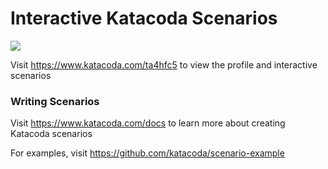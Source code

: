 # Interactive Katacoda Scenarios

[![](http://shields.katacoda.com/katacoda/ta4hfc5/count.svg)](https://www.katacoda.com/ta4hfc5 "Get your profile on Katacoda.com")

Visit https://www.katacoda.com/ta4hfc5 to view the profile and interactive scenarios

### Writing Scenarios
Visit https://www.katacoda.com/docs to learn more about creating Katacoda scenarios

For examples, visit https://github.com/katacoda/scenario-example
